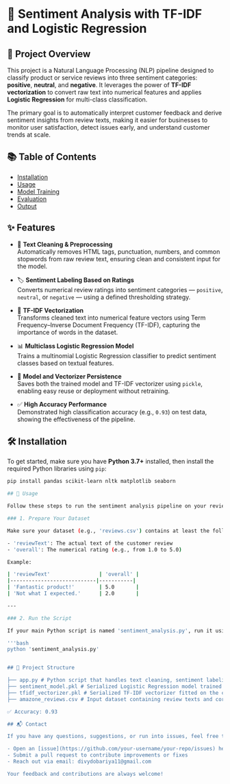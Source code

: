 # 🧠 Sentiment Analysis with TF-IDF and Logistic Regression
## 📌 Project Overview

This project is a Natural Language Processing (NLP) pipeline designed to classify product or service reviews into three sentiment categories: **positive**, **neutral**, and **negative**. It leverages the power of **TF-IDF vectorization** to convert raw text into numerical features and applies **Logistic Regression** for multi-class classification.

The primary goal is to automatically interpret customer feedback and derive sentiment insights from review texts, making it easier for businesses to monitor user satisfaction, detect issues early, and understand customer trends at scale.

## 📚 Table of Contents
- [Installation](#installation)
- [Usage](#usage)
- [Model Training](#model-training)
- [Evaluation](#evaluation)
- [Output](#output)

## ✨ Features

- 🧹 **Text Cleaning & Preprocessing**  
  Automatically removes HTML tags, punctuation, numbers, and common stopwords from raw review text, ensuring clean and consistent input for the model.

- 🏷️ **Sentiment Labeling Based on Ratings**  
  Converts numerical review ratings into sentiment categories — `positive`, `neutral`, or `negative` — using a defined thresholding strategy.

- 🧠 **TF-IDF Vectorization**  
  Transforms cleaned text into numerical feature vectors using Term Frequency–Inverse Document Frequency (TF-IDF), capturing the importance of words in the dataset.

- 📊 **Multiclass Logistic Regression Model**  
  Trains a multinomial Logistic Regression classifier to predict sentiment classes based on textual features.

- 💾 **Model and Vectorizer Persistence**  
  Saves both the trained model and TF-IDF vectorizer using `pickle`, enabling easy reuse or deployment without retraining.

- ✅ **High Accuracy Performance**  
  Demonstrated high classification accuracy (e.g., `0.93`) on test data, showing the effectiveness of the pipeline.


## 🛠 Installation

To get started, make sure you have **Python 3.7+** installed, then install the required Python libraries using `pip`:

```bash
pip install pandas scikit-learn nltk matplotlib seaborn

## 🚀 Usage

Follow these steps to run the sentiment analysis pipeline on your review dataset:

### 1. Prepare Your Dataset

Make sure your dataset (e.g., 'reviews.csv') contains at least the following two columns:

- 'reviewText': The actual text of the customer review  
- 'overall': The numerical rating (e.g., from 1.0 to 5.0)

Example:

| 'reviewText'                | 'overall' |
|----------------------------|-----------|
| 'Fantastic product!'        | 5.0       |
| 'Not what I expected.'      | 2.0       |

---

### 2. Run the Script

If your main Python script is named 'sentiment_analysis.py', run it using:

'''bash
python 'sentiment_analysis.py'


## 📁 Project Structure

├── app.py # Python script that handles text cleaning, sentiment labeling, TF-IDF vectorization, model training, evaluation, and saving
├── sentiment_model.pkl # Serialized Logistic Regression model trained to classify reviews as positive, neutral, or negative
├── tfidf_vectorizer.pkl # Serialized TF-IDF vectorizer fitted on the cleaned review texts for feature extraction
├── amazone_reviews.csv # Input dataset containing review texts and corresponding ratings

✅ Accuracy: 0.93

## 📬 Contact

If you have any questions, suggestions, or run into issues, feel free to:

- Open an [issue](https://github.com/your-username/your-repo/issues) here on GitHub  
- Submit a pull request to contribute improvements or fixes  
- Reach out via email: divydobariya11@gmail.com  

Your feedback and contributions are always welcome!
